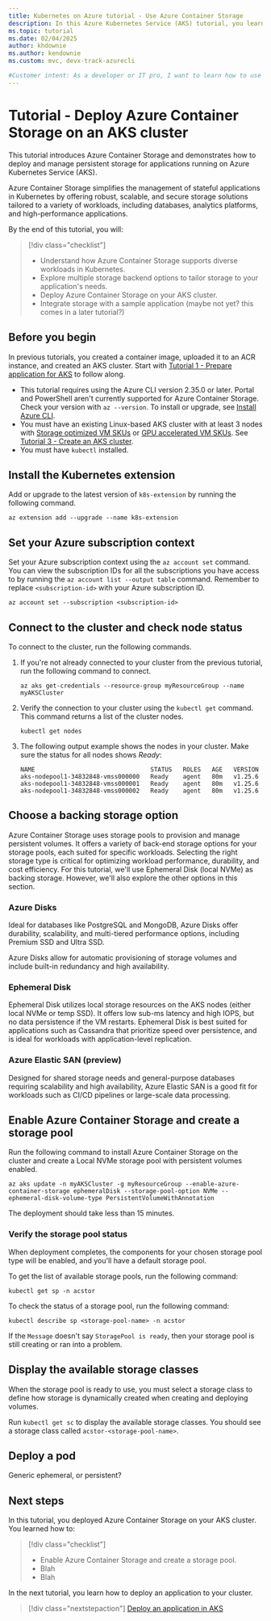 ```yaml
---
title: Kubernetes on Azure tutorial - Use Azure Container Storage
description: In this Azure Kubernetes Service (AKS) tutorial, you learn how to deploy Azure Container Storage on an AKS cluster and create persistent volumes.
ms.topic: tutorial
ms.date: 02/04/2025
author: khdownie
ms.author: kendownie
ms.custom: mvc, devx-track-azurecli

#Customer intent: As a developer or IT pro, I want to learn how to use Azure Container Storage with Azure Kubernetes Service (AKS) so that I can deploy persistent storage for stateful applications.
---
```


# Tutorial - Deploy Azure Container Storage on an AKS cluster

This tutorial introduces Azure Container Storage and demonstrates how to deploy and manage persistent storage for applications running on Azure Kubernetes Service (AKS). 

Azure Container Storage simplifies the management of stateful applications in Kubernetes by offering robust, scalable, and secure storage solutions tailored to a variety of workloads, including databases, analytics platforms, and high-performance applications. 

By the end of this tutorial, you will: 

> [!div class="checklist"]
>
> * Understand how Azure Container Storage supports diverse workloads in Kubernetes.
> * Explore multiple storage backend options to tailor storage to your application's needs.
> * Deploy Azure Container Storage on your AKS cluster.
> * Integrate storage with a sample application (maybe not yet? this comes in a later tutorial?)

## Before you begin

In previous tutorials, you created a container image, uploaded it to an ACR instance, and created an AKS cluster. Start with [Tutorial 1 - Prepare application for AKS][aks-tutorial-prepare-app] to follow along.

* This tutorial requires using the Azure CLI version 2.35.0 or later. Portal and PowerShell aren't currently supported for Azure Container Storage. Check your version with `az --version`. To install or upgrade, see [Install Azure CLI][azure-cli-install].
* You must have an existing Linux-based AKS cluster with at least 3 nodes with [Storage optimized VM SKUs](/azure/virtual-machines/sizes/overview#storage-optimized) or [GPU accelerated VM SKUs](/azure/virtual-machines/sizes/overview#gpu-accelerated). See [Tutorial 3 - Create an AKS cluster][aks-tutorial-deploy-cluster].
* You must have `kubectl` installed.

## Install the Kubernetes extension

Add or upgrade to the latest version of `k8s-extension` by running the following command.

```azurecli-interactive
az extension add --upgrade --name k8s-extension
```

## Set your Azure subscription context

Set your Azure subscription context using the `az account set` command. You can view the subscription IDs for all the subscriptions you have access to by running the `az account list --output table` command. Remember to replace `<subscription-id>` with your Azure subscription ID.

```azurecli-interactive
az account set --subscription <subscription-id>
```

## Connect to the cluster and check node status

To connect to the cluster, run the following commands.

1. If you're not already connected to your cluster from the previous tutorial, run the following command to connect.

    ```azurecli-interactive
    az aks get-credentials --resource-group myResourceGroup --name myAKSCluster
    ```

2. Verify the connection to your cluster using the `kubectl get` command. This command returns a list of the cluster nodes.

    ```azurecli-interactive
    kubectl get nodes
    ```

3. The following output example shows the nodes in your cluster. Make sure the status for all nodes shows *Ready*:

    ```output
    NAME                                STATUS   ROLES   AGE   VERSION
    aks-nodepool1-34832848-vmss000000   Ready    agent   80m   v1.25.6
    aks-nodepool1-34832848-vmss000001   Ready    agent   80m   v1.25.6
    aks-nodepool1-34832848-vmss000002   Ready    agent   80m   v1.25.6
    ```

## Choose a backing storage option

Azure Container Storage uses storage pools to provision and manage persistent volumes. It offers a variety of back-end storage options for your storage pools, each suited for specific workloads. Selecting the right storage type is critical for optimizing workload performance, durability, and cost efficiency. For this tutorial, we'll use Ephemeral Disk (local NVMe) as backing storage. However, we'll also explore the other options in this section.

### Azure Disks

Ideal for databases like PostgreSQL and MongoDB, Azure Disks offer durability, scalability, and multi-tiered performance options, including Premium SSD and Ultra SSD.

Azure Disks allow for automatic provisioning of storage volumes and include built-in redundancy and high availability.

### Ephemeral Disk

Ephemeral Disk utilizes local storage resources on the AKS nodes (either local NVMe or temp SSD). It offers low sub-ms latency and high IOPS, but no data persistence if the VM restarts. Ephemeral Disk is best suited for applications such as Cassandra that prioritize speed over persistence, and is ideal for workloads with application-level replication.

### Azure Elastic SAN (preview)

Designed for shared storage needs and general-purpose databases requiring scalability and high availability, Azure Elastic SAN is a good fit for workloads such as CI/CD pipelines or large-scale data processing.

## Enable Azure Container Storage and create a storage pool

Run the following command to install Azure Container Storage on the cluster and create a Local NVMe storage pool with persistent volumes enabled.

```azurecli-interactive
az aks update -n myAKSCluster -g myResourceGroup --enable-azure-container-storage ephemeralDisk --storage-pool-option NVMe --ephemeral-disk-volume-type PersistentVolumeWithAnnotation
```

The deployment should take less than 15 minutes.

### Verify the storage pool status

When deployment completes, the components for your chosen storage pool type will be enabled, and you'll have a default storage pool.

To get the list of available storage pools, run the following command:

```azurecli-interactive
kubectl get sp -n acstor
```

To check the status of a storage pool, run the following command:

```azurecli-interactive
kubectl describe sp <storage-pool-name> -n acstor
```

If the `Message` doesn't say `StoragePool is ready`, then your storage pool is still creating or ran into a problem.

## Display the available storage classes

When the storage pool is ready to use, you must select a storage class to define how storage is dynamically created when creating and deploying volumes.

Run `kubectl get sc` to display the available storage classes. You should see a storage class called `acstor-<storage-pool-name>`.

## Deploy a pod 

Generic ephemeral, or persistent?


## Next steps

In this tutorial, you deployed Azure Container Storage on your AKS cluster. You learned how to:

> [!div class="checklist"]
>
> * Enable Azure Container Storage and create a storage pool.
> * Blah
> * Blah

In the next tutorial, you learn how to deploy an application to your cluster.

> [!div class="nextstepaction"]
> [Deploy an application in AKS][aks-tutorial-deploy-app]

<!-- LINKS - external -->
[kubectl]: https://kubernetes.io/docs/reference/kubectl/
[kubectl-get]: https://kubernetes.io/docs/reference/generated/kubectl/kubectl-commands#get
[k8s-rbac]: https://kubernetes.io/docs/reference/access-authn-authz/rbac/

<!-- LINKS - internal -->
[aks-tutorial-deploy-app]: ./tutorial-kubernetes-deploy-application.md
[aks-tutorial-prepare-app]: ./tutorial-kubernetes-prepare-app.md
[aks-tutorial-deploy-cluster]: ./tutorial-kubernetes-deploy-cluster.md
[azure-cli-install]: /cli/azure/install-azure-cli
